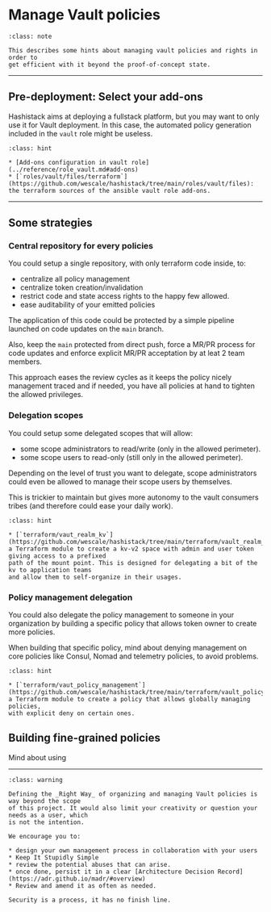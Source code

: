 # Manage Vault policies

```{admonition} Use case
:class: note

This describes some hints about managing vault policies and rights in order to
get efficient with it beyond the proof-of-concept state.
```

-----

## Pre-deployment: Select your add-ons

Hashistack aims at deploying a fullstack platform, but you may want to only use
it for Vault deployment. In this case, the automated policy generation included
in the `vault` role might be useless.

```{admonition} See also
:class: hint

* [Add-ons configuration in vault role](../reference/role_vault.md#add-ons)
* [`roles/vault/files/terraform`](https://github.com/wescale/hashistack/tree/main/roles/vault/files):
the terraform sources of the ansible vault role add-ons.
```

-----

## Some strategies

### Central repository for every policies

You could setup a single repository, with only terraform code inside, to:

* centralize all policy management
* centralize token creation/invalidation
* restrict code and state access rights to the happy few allowed.
* ease auditability of your emitted policies

The application of this code could be protected by a simple pipeline launched on 
code updates on the `main` branch. 

Also, keep the `main` protected from direct push, force a MR/PR process for code updates and
enforce explicit MR/PR acceptation by at leat 2 team members.

This approach eases the review cycles as it keeps the policy nicely management traced
and if needed, you have all policies at hand to tighten the allowed privileges.

### Delegation scopes

You could setup some delegated scopes that will allow:

* some scope administrators to read/write (only in the allowed perimeter).
* some scope users to read-only (still only in the allowed perimeter).

Depending on the level of trust you want to delegate, scope administrators could even be allowed
to manage their scope users by themselves.

This is trickier to maintain but gives more autonomy to the vault consumers tribes (and therefore
could ease your daily work).

```{admonition} See also
:class: hint

* [`terraform/vaut_realm_kv`](https://github.com/wescale/hashistack/tree/main/terraform/vault_realm_kv):
a Terraform module to create a kv-v2 space with admin and user token giving access to a prefixed 
path of the mount point. This is designed for delegating a bit of the kv to application teams
and allow them to self-organize in their usages.
```

### Policy management delegation

You could also delegate the policy management to someone in your organization by building
a specific policy that allows token owner to create more policies.

When building that specific policy, mind about denying management on core policies like
Consul, Nomad and telemetry policies, to avoid problems.


```{admonition} See also
:class: hint

* [`terraform/vaut_policy_management`](https://github.com/wescale/hashistack/tree/main/terraform/vault_policy_management):
a Terraform module to create a policy that allows globally managing policies, 
with explicit deny on certain ones.

```

## Building fine-grained policies

Mind about using

-----

```{admonition} Hints
:class: warning

Defining the _Right Way_ of organizing and managing Vault policies is way beyond the scope
of this project. It would also limit your creativity or question your needs as a user, which
is not the intention.

We encourage you to:

* design your own management process in collaboration with your users
* Keep It Stupidly Simple
* review the potential abuses that can arise.
* once done, persist it in a clear [Architecture Decision Record](https://adr.github.io/madr/#overview)
* Review and amend it as often as needed.

Security is a process, it has no finish line.
```
